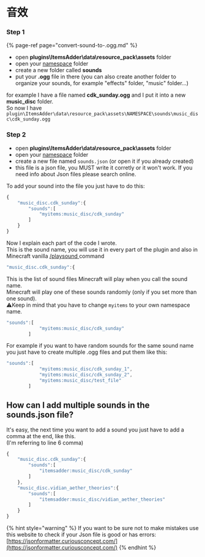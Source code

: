 # 音效

### Step 1

{% page-ref page="convert-sound-to-.ogg.md" %}

* open **plugins\ItemsAdder\data\resource\_pack\assets** folder
* open your [namespace](../../beginners/creating-your-namespace.md) folder
* create a new folder called **sounds**
* put your **.ogg** file in there \(you can also create another folder to organize your sounds, for example "effects" folder, "music" folder...\)

for example I have a file named **cdk\_sunday.ogg** and I put it into a new **music\_disc** folder.  
So now I have `plugin\ItemsAdder\data\resource_pack\assets\NAMESPACE\sounds\music_disc\cdk_sunday.ogg`

### Step 2

* open **plugins\ItemsAdder\data\resource\_pack\assets** folder
* open your [namespace](../../beginners/creating-your-namespace.md) folder
* create a new file named `sounds.json` \(or open it if you already created\)
* this file is a json file, you MUST write it corretly or it won't work. If you need info about Json files please search online.

To add your sound into the file you just have to do this:

```javascript
{
    "music_disc.cdk_sunday":{
        "sounds":[
            "myitems:music_disc/cdk_sunday"
        ]
    }
}
```

Now I explain each part of the code I wrote.  
This is the sound name, you will use it in every part of the plugin and also in Minecraft vanilla [/playsound ](https://www.digminecraft.com/game_commands/playsound_command.php)command

```javascript
"music_disc.cdk_sunday":{
```

This is the list of sound files Minecraft will play when you call the sound name.  
Minecraft will play one of these sounds randomly \(only if you set more than one sound\).  
⚠️Keep in mind that you have to change `myitems` to your own namespace name.

```javascript
"sounds":[
            "myitems:music_disc/cdk_sunday"
        ]
```

For example if you want to have random sounds for the same sound name you just have to create multiple .ogg files and put them like this:

```javascript
"sounds":[
            "myitems:music_disc/cdk_sunday_1",
            "myitems:music_disc/cdk_sunday_2",
            "myitems:music_disc/test_file"
        ]
```

## How can I add multiple sounds in the sounds.json file?

It's easy, the next time you want to add a sound you just have to add a comma at the end, like this.  
\(I'm referring to line 6 comma\)

```javascript
{
    "music_disc.cdk_sunday":{
        "sounds":[
            "itemsadder:music_disc/cdk_sunday"
        ]
    },
    "music_disc.vidian_aether_theories":{
        "sounds":[
            "itemsadder:music_disc/vidian_aether_theories"
        ]
    }
}
```

{% hint style="warning" %}
If you want to be sure not to make mistakes use this website to check if your Json file is good or has errors: [https://jsonformatter.curiousconcept.com/](https://jsonformatter.curiousconcept.com/)
{% endhint %}

